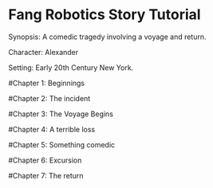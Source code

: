 Fang Robotics Story Tutorial
===========================

Synopsis:
A comedic tragedy involving a voyage and return.

Character:
Alexander

Setting:
Early 20th Century New York.

#Chapter 1: Beginnings


#Chapter 2: The incident

#Chapter 3: The Voyage Begins

#Chapter 4: A terrible loss

#Chapter 5: Something comedic

#Chapter 6: Excursion

#Chapter 7: The return
